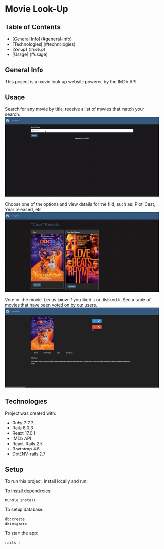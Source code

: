 # Movie Look-Up

## Table of Contents
* [General Info] (#general-info)
* [Technologies] (#technologies)
* [Setup] (#setup)
* [Usage] (#usage)

## General Info
This project is a movie look-up website powered by the IMDb API.

## Usage
Search for any movie by title, receive a list of movies that match your search.
![gif of search function](https://github.com/DiegoPlancarte/movie_api/blob/main/app/assets/images/search.gif "search")

Choose one of the options and view details for the fild, such as: Plot, Cast, Year released, etc.
![gif of looking through movie info](https://github.com/DiegoPlancarte/movie_api/blob/main/app/assets/images/info.gif "info")

Vote on the movie! Let us know if you liked it or disliked it. See a table of movies that have been voted on by our users.
![gif of voting and looking at table of movies that have been voted for](https://github.com/DiegoPlancarte/movie_api/blob/main/app/assets/images/table.gif "vote table")

## Technologies
Project was created with:
* Ruby 2.7.2
* Rails 6.0.3
* React 17.0.1
* IMDb API
* React-Rails 2.6
* Bootstrap 4.5
* DotENV-rails 2.7

## Setup
To run this project, install locally and run:

To install dependecies:
```
bundle install
```

To setup database:
```
db:create
db:migrate
```

To start the app:
```
rails s
```
